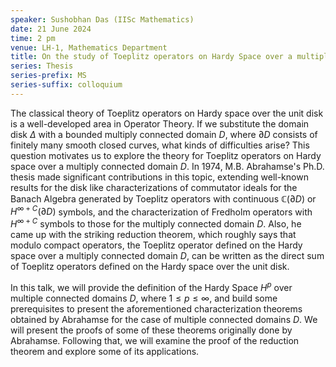 ```yaml
---
speaker: Sushobhan Das (IISc Mathematics)
date: 21 June 2024
time: 2 pm
venue: LH-1, Mathematics Department
title: On the study of Toeplitz operators on Hardy Space over a multiply connected domain
series: Thesis
series-prefix: MS
series-suffix: colloquium
---
```


The classical theory of Toeplitz operators on Hardy space over the unit disk is a well-developed area in Operator Theory.
If we substitute the domain disk $\Delta$ with a bounded multiply connected domain $D$, where $\partial D$ consists of
finitely many smooth closed curves, what kinds of difficulties arise? This question motivates us to explore the theory for
Toeplitz operators on Hardy space over a multiply connected domain $D$. In 1974, M.B. Abrahamse's Ph.D. thesis made
significant contributions in this topic, extending well-known results for the disk like characterizations of commutator
ideals for the Banach Algebra generated by Toeplitz operators with continuous $\mathbb{C}(\partial D)$ or $H^{\infty+C}(\partial D)$ symbols,
and the characterization of Fredholm operators with $H^{\infty+C}$ symbols to those for the multiply connected domain $D$.
Also, he came up with the striking reduction theorem, which roughly says that modulo compact operators, the Toeplitz operator defined on the
Hardy space over a multiply connected domain $D$, can be written as the direct sum of Toeplitz operators defined on the Hardy space over the unit disk.

In this talk, we will provide the definition of the Hardy Space $H^p$ over multiple connected domains $D$, where $1 \leq p \leq \infty$, and build
some prerequisites to present the aforementioned characterization theorems obtained by Abrahamse for the case of multiple connected domains $D$.
We will present the proofs of some of these theorems originally done by Abrahamse. Following that, we will examine the proof of the reduction
theorem and explore some of its applications.
